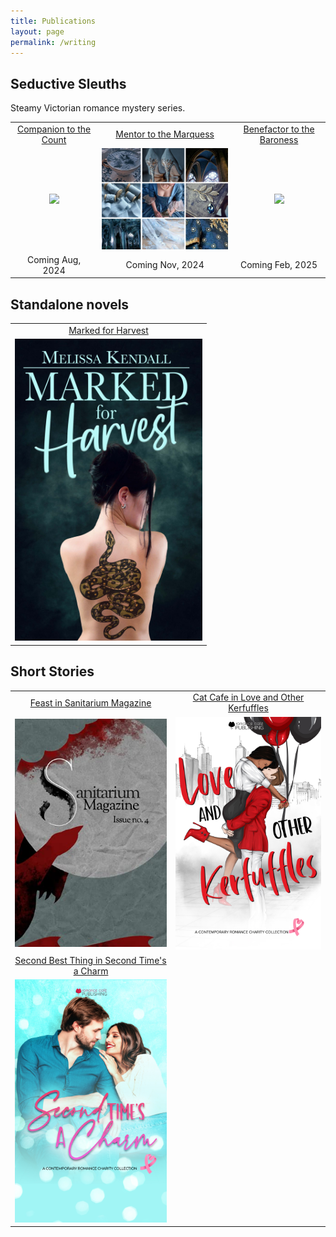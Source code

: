 ```yaml
---
title: Publications
layout: page
permalink: /writing
---
```


## Seductive Sleuths

Steamy Victorian romance mystery series.

<!-- <img width="300" src='/images/[TODO].png'/> -->

<table style="text-align:center">
    <tr>
        <td><a href="https://www.goodreads.com/book/show/131107507-companion-to-the-count">Companion to the Count</a></td>
        <td><a href="https://www.goodreads.com/book/show/131812107-mentor-to-the-marquess">Mentor to the Marquess</a></td>
        <td><a href="https://www.goodreads.com/book/show/131812290-benefactor-to-the-baroness">Benefactor to the Baroness</a></td>
    </tr>
    <tr>
        <td><a href="https://www.goodreads.com/book/show/131107507-companion-to-the-count"><img width="300" src='/images/cttc-moodboard.png'/></a></td>
        <td><a href="https://www.goodreads.com/book/show/131812107-mentor-to-the-marquess"><img width="300" src='/images/mttm-moodboard.png'/></a></td>
        <td><a href="https://www.goodreads.com/book/show/131812290-benefactor-to-the-baroness"><img width="300" src='/images/bttb-moodboard.png'/></a></td>        
    </tr>     
    <tr>
        <td>Coming Aug, 2024</td>
        <td>Coming Nov, 2024</td>
        <td>Coming Feb, 2025</td>
    </tr>       
</table>

## Standalone novels

<table style="text-align:center">
    <tr>
        <td>
            <a href="https://books2read.com/MarkedForHarvest">Marked for Harvest</a>
        </td>
    </tr>
    <tr> 
        <td>
            <a href="https://books2read.com/MarkedForHarvest"><img width="300" src='/images/MFH.jpg'/></a>
        </td>
    </tr>
</table>

## Short Stories

<table style="text-align:center">
    <tr>
        <td> 
            <a href="https://www.amazon.ca/dp/B09D9WC4CQ">Feast in Sanitarium Magazine</a>
        </td>
        <td>
            <a href="https://books2read.com/TNRCKerfluffy">Cat Cafe in Love and Other Kerfuffles</a>
        </td>
    </tr>
    <tr>
        <td>
            <a href="https://www.amazon.ca/dp/B09D9WC4CQ"><img width="620" src='/images/Feast.jpg'/></a> 
        </td>   
        <td><a href="https://books2read.com/TNRCKerfluffy"><img width="600" src='/images/TNRC.jpg'/></a></td>
    </tr>
    <tr>
        <td> 
            <a href="https://www.amazon.ca/dp/B0BWH3JY1K/ref=sr_1_1?crid=N68S6DT0CH5L">Second Best Thing in Second Time's a Charm</a>
        </td>
        <td></td>
    </tr>
    <tr>
        <td>
            <a href="https://www.amazon.ca/dp/B0BWH3JY1K/ref=sr_1_1?crid=N68S6DT0CH5L"><img width="620" src='/images/STAC.jpg'/></a> 
        </td>   
        <td></td>
    </tr>
</table>